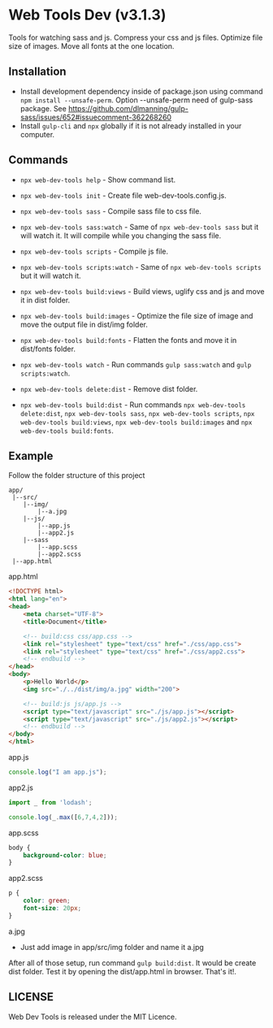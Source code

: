 # Web Tools Dev (v3.1.3)
Tools for watching sass and js. Compress your css and js files. Optimize file size of images. Move all fonts at the one location.

## Installation
 - Install development dependency inside of package.json using command `npm install --unsafe-perm`. Option --unsafe-perm need of gulp-sass package. See <a href="https://github.com/dlmanning/gulp-sass/issues/652#issuecomment-362268260">https://github.com/dlmanning/gulp-sass/issues/652#issuecomment-362268260</a>
 - Install `gulp-cli` and `npx` globally if it is not already installed in your computer.

## Commands
 - `npx web-dev-tools help` - Show command list.
 - `npx web-dev-tools init` - Create file web-dev-tools.config.js.
 - `npx web-dev-tools sass` - Compile sass file to css file.
 - `npx web-dev-tools sass:watch` - Same of `npx web-dev-tools sass` but it will watch it. It will compile while you changing the sass file.
 - `npx web-dev-tools scripts` - Compile js file.
 - `npx web-dev-tools scripts:watch` - Same of `npx web-dev-tools scripts` but it will watch it.
 - `npx web-dev-tools build:views` - Build views, uglify css and js and move it in dist folder.
 - `npx web-dev-tools build:images` - Optimize the file size of image and move the output file in dist/img folder.
 - `npx web-dev-tools build:fonts` - Flatten the fonts and move it in dist/fonts folder.

 - `npx web-dev-tools watch` - Run commands `gulp sass:watch` and `gulp scripts:watch`.
 - `npx web-dev-tools delete:dist` - Remove dist folder.
 - `npx web-dev-tools build:dist` - Run commands `npx web-dev-tools delete:dist`, `npx web-dev-tools sass`, `npx web-dev-tools scripts`, `npx web-dev-tools build:views`, `npx web-dev-tools build:images` and `npx web-dev-tools build:fonts`.

## Example
Follow the folder structure of this project
```
app/
 |--src/
    |--img/
        |--a.jpg
    |--js/
        |--app.js
        |--app2.js
    |--sass
        |--app.scss
        |--app2.scss
 |--app.html
```

app.html
```html
<!DOCTYPE html>
<html lang="en">
<head>
    <meta charset="UTF-8">
    <title>Document</title>

    <!-- build:css css/app.css -->
    <link rel="stylesheet" type="text/css" href="./css/app.css">
    <link rel="stylesheet" type="text/css" href="./css/app2.css">
    <!-- endbuild -->
</head>
<body>
    <p>Hello World</p>
    <img src="./../dist/img/a.jpg" width="200">

    <!-- build:js js/app.js -->
    <script type="text/javascript" src="./js/app.js"></script>
    <script type="text/javascript" src="./js/app2.js"></script>
    <!-- endbuild -->
</body>
</html>
```

app.js
```js
console.log("I am app.js");
```

app2.js
```js
import _ from 'lodash';

console.log(_.max([6,7,4,2]));
```

app.scss
```scss
body {
    background-color: blue;
}
```

app2.scss
```scss
p {
    color: green;
    font-size: 20px;
}
```

a.jpg
- Just add image in app/src/img folder and name it a.jpg

After all of those setup, run command `gulp build:dist`. It would be create dist folder.
Test it by opening the dist/app.html in browser. That's it!.

## LICENSE
Web Dev Tools is released under the MIT Licence.